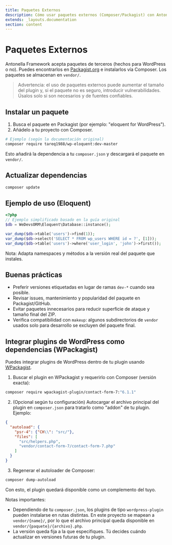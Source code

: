 ```yaml
---
title: Paquetes Externos
description: Cómo usar paquetes externos (Composer/Packagist) con Antonella Framework
extends: _layouts.documentation
section: content
---
```


# Paquetes Externos

Antonella Framework acepta paquetes de terceros (hechos para WordPress o no). Puedes encontrarlos en [Packagist.org](https://packagist.org/) e instalarlos vía Composer. Los paquetes se almacenan en `vendor/`.

> Advertencia: el uso de paquetes externos puede aumentar el tamaño del plugin y, si el paquete no es seguro, introducir vulnerabilidades. Úsalos solo si son necesarios y de fuentes confiables.

## Instalar un paquete

1) Busca el paquete en Packagist (por ejemplo: "eloquent for WordPress").
2) Añádelo a tu proyecto con Composer.

```bash
# Ejemplo (según la documentación original)
composer require tareq1988/wp-eloquent:dev-master
```

Esto añadirá la dependencia a tu `composer.json` y descargará el paquete en `vendor/`.

## Actualizar dependencias

```bash
composer update
```

## Ejemplo de uso (Eloquent)

```php
<?php
// Ejemplo simplificado basado en la guía original
$db = WeDevsORM\Eloquent\Database::instance();

var_dump($db->table('users')->find(1));
var_dump($db->select('SELECT * FROM wp_users WHERE id = ?', [1]));
var_dump($db->table('users')->where('user_login', 'john')->first());
```

Nota: Adapta namespaces y métodos a la versión real del paquete que instales.

## Buenas prácticas

- Preferir versiones etiquetadas en lugar de ramas `dev-*` cuando sea posible.
- Revisar issues, mantenimiento y popularidad del paquete en Packagist/GitHub.
- Evitar paquetes innecesarios para reducir superficie de ataque y tamaño final del ZIP.
- Verifica compatibilidad con `makeup`: algunos subdirectorios de `vendor` usados solo para desarrollo se excluyen del paquete final.

## Integrar plugins de WordPress como dependencias (WPackagist)

Puedes integrar plugins de WordPress dentro de tu plugin usando [WPackagist](https://wpackagist.org/).

1) Buscar el plugin en WPackagist y requerirlo con Composer (versión exacta):

```bash
composer require wpackagist-plugin/contact-form-7:"6.1.1"
```

2) (Opcional según tu configuración) Autocargar el archivo principal del plugin en `composer.json` para tratarlo como "addon" de tu plugin. Ejemplo:

```json
{
  "autoload": {
    "psr-4": {"CH\\": "src/"},
    "files": [
      "src/helpers.php",
      "vendor/contact-form-7/contact-form-7.php"
    ]
  }
}
```

3) Regenerar el autoloader de Composer:

```bash
composer dump-autoload
```

Con esto, el plugin quedará disponible como un complemento del tuyo.

Notas importantes:
- Dependiendo de tu `composer.json`, los plugins de tipo `wordpress-plugin` pueden instalarse en rutas distintas. En este proyecto se mapean a `vendor/{name}/`, por lo que el archivo principal queda disponible en `vendor/{paquete}/{archivo}.php`.
- La versión queda fija a la que especifiques. Tú decides cuándo actualizar en versiones futuras de tu plugin.

